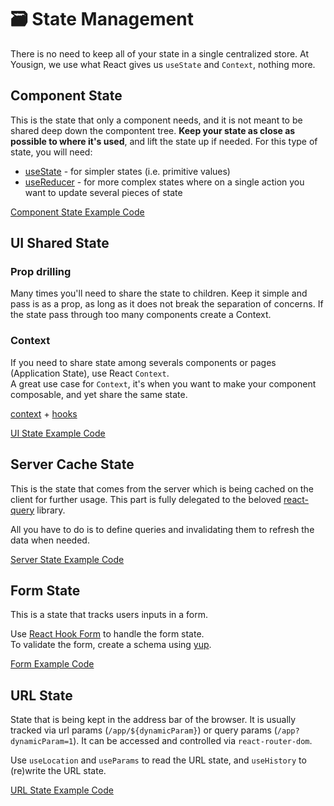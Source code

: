 # 🗃️ State Management

There is no need to keep all of your state in a single centralized store. At Yousign, we use what React gives us `useState` and `Context`, nothing more.

## Component State

This is the state that only a component needs, and it is not meant to be shared deep down the compontent tree. **Keep your state as close as possible to where it's used**, and lift the state up if needed. For this type of state, you will need:

- [useState](https://reactjs.org/docs/hooks-reference.html#usestate) - for simpler states (i.e. primitive values)
- [useReducer](https://reactjs.org/docs/hooks-reference.html#usereducer) - for more complex states where on a single action you want to update several pieces of state

[Component State Example Code](../src/components/Layout/MainLayout.tsx)

## UI Shared State

### Prop drilling

Many times you'll need to share the state to children. Keep it simple and pass is as a prop, as long as it does not break the separation of concerns. If the state pass through too many components create a Context.

### Context

If you need to share state among severals components or pages (Application State), use React `Context`.  
A great use case for `Context`, it's when you want to make your component composable, and yet share the same state.

[context](https://reactjs.org/docs/context.html) + [hooks](https://reactjs.org/docs/hooks-intro.html)

[UI State Example Code](../src/stores/notifications.ts)

## Server Cache State

This is the state that comes from the server which is being cached on the client for further usage. This part is fully delegated to the beloved [react-query](https://react-query.tanstack.com/) library.

All you have to do is to define queries and invalidating them to refresh the data when needed.

[Server State Example Code](../src/features/discussions/api/getDiscussions.ts)

## Form State

This is a state that tracks users inputs in a form.

Use [React Hook Form](https://react-hook-form.com/) to handle the form state.  
To validate the form, create a schema using [yup](https://github.com/jquense/yup).

[Form Example Code](../src/components/Form/Form.tsx)

## URL State

State that is being kept in the address bar of the browser. It is usually tracked via url params (`/app/${dynamicParam}`) or query params (`/app?dynamicParam=1`). It can be accessed and controlled via `react-router-dom`.

Use `useLocation` and `useParams` to read the URL state, and `useHistory` to (re)write the URL state.

[URL State Example Code](../src/features/discussions/routes/Discussion.tsx)
